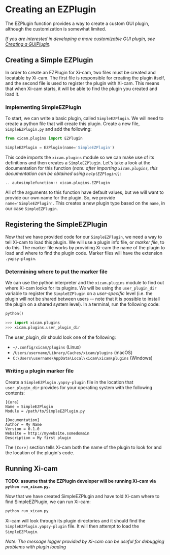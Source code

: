 # Creating an EZPlugin

The EZPlugin function provides a way to create a custom GUI plugin, although the 
customization is somewhat limited. 

*If you are interested in developing a more customizable GUI plugin, see [Creating a GUIPlugin](gui-plugin.md).*

## Creating a Simple EZPlugin

In order to create an EZPlugin for Xi-cam, two files must be created and 
locatable by Xi-cam. The first file is responsible for creating the plugin
itself, and the second file is used to register the plugin with Xi-cam. This 
means that when Xi-cam starts, it will be able to find the plugin you created 
and load it.

### Implementing SimpleEZPlugin

To start, we can write a basic plugin, called `SimpleEZPlugin`.
We will need to create a python file that will create this plugin.
Create a new file, `SimpleEZPlugin.py` and add the following:

```python
from xicam.plugins import EZPlugin

SimpleEZPlugin = EZPlugin(name='SimpleEZPlugin')

```

This code imports the `xicam.plugins` module so we can make use of its 
definitions and then creates a `SimpleEZPlugin`. Let's take a look 
at the documentation for this function (*note: after importing `xicam.plugins`, 
this documentation can be obtained using ```help(EZPlugin)```)*:

```eval_rst
.. autosimplefunction:: xicam.plugins.EZPlugin
```

All of the arguments to this function have default values, but we will want
to provide our own name for the plugin. So, we provide `name='SimpleEZPlugin'`.
This creates a new plugin type based on the `name`, in our case `SimpleEZPlugin`.

## Registering the SimpleEZPlugin

Now that we have provided code for our `SimpleEZPlugin`, we need a way to tell
Xi-cam to load this plugin. We will use a plugin info file, or *marker file*, to
do this. The marker file works by providing Xi-cam the name of the plugin to
load and where to find the plugin code. Marker files will have the 
extension `.yapsy-plugin`.

### Determining where to put the marker file

We can use the python interpreter and the `xicam.plugins` module to find out
where Xi-cam looks for its plugins. We will be using the `user_plugin_dir`
variable to register the `SimpleEZPlugin` on a *user-specific* level (i.e. 
the plugin will not be shared between users -- note that it is possible to
install the plugin on a shared system level). 
In a terminal, run the following code:

```python
python()

>>> import xicam.plugins
>>> xicam.plugins.user_plugin_dir
```

The user_plugin_dir should look one of the following:

* `~/.config/xicam/plugins` (Linux)
* `/Users/username/Library/Caches/xicam/plugins` (macOS)
* `C:\Users\username\AppData\Local\xicam\xicam\plugins` (Windows)

### Writing a plugin marker file

Create a `SimpleEZPlugin.yapsy-plugin` file in the location that
`user_plugin_dir` provides for your operating system with the following 
contents:

```
[Core]
Name = SimpleEZPlugin
Module = /path/to/SimpleEZPlugin.py

[Documentation]
Author = My Name
Version = 0.1.0
Website = http://mywebsite.somedomain
Description = My first plugin

```

The `[Core]` section tells Xi-cam both the name of the plugin to look for and
the location of the plugin's code.

## Running Xi-cam

**TODO: assume that the EZPlugin developer will be running Xi-cam via
`python run_xicam.py`.**

Now that we have created SimpleEZPlugin and have told Xi-cam where to find
SimpleEZPlugin, we can run Xi-cam:

```python
python run_xicam.py
```

Xi-cam will look through its plugin directories and it should find the
`SimpleEZPlugin.yapsy-plugin` file. It will then attempt to load the 
`SimpleEZPlugin`.

*Note: The message logger provided by Xi-cam can be useful for debugging 
problems with plugin loading*

